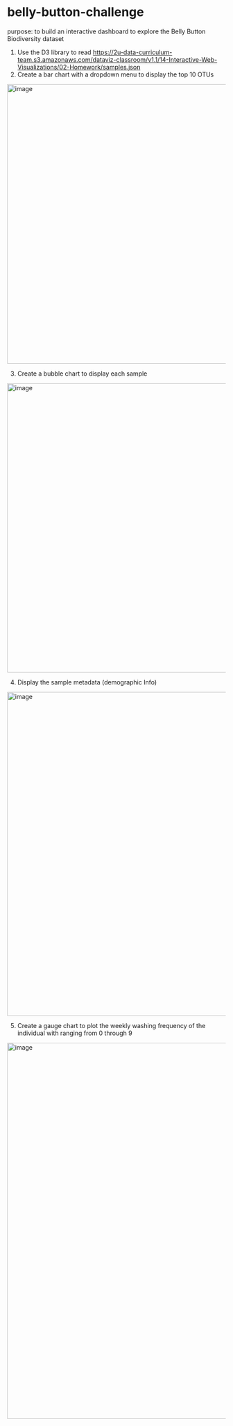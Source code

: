 # belly-button-challenge
purpose: to build an interactive dashboard to explore the Belly Button Biodiversity dataset <br>
1. Use the D3 library to read https://2u-data-curriculum-team.s3.amazonaws.com/dataviz-classroom/v1.1/14-Interactive-Web-Visualizations/02-Homework/samples.json <br>
2. Create a bar chart with a dropdown menu to display the top 10 OTUs <br>
<img width="643" alt="image" src="https://user-images.githubusercontent.com/118244319/226511408-82f3f327-c30c-43da-8732-05417c652d14.png">

3. Create a bubble chart to display each sample <br>
<img width="665" alt="image" src="https://user-images.githubusercontent.com/118244319/226511501-da07ed8b-f823-499f-b222-47c9a03f3e36.png">

4. Display the sample metadata (demographic Info) <br>
<img width="745" alt="image" src="https://user-images.githubusercontent.com/118244319/226511362-85bd0cbf-abe7-48eb-94ea-59600e43b8ac.png">

5. Create a gauge chart to plot the weekly washing frequency of the individual with ranging from 0 through 9 <br>
<img width="865" alt="image" src="https://user-images.githubusercontent.com/118244319/226511450-7b884591-1ac2-42b1-b32c-43046dad7921.png">


